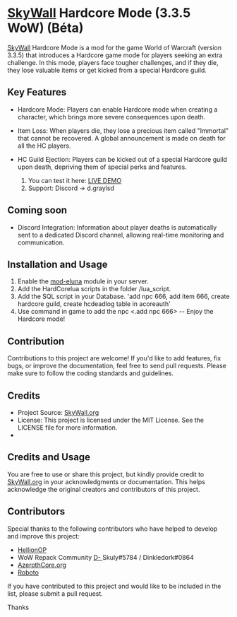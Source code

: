 # [SkyWall](https://skywall.org) Hardcore Mode (3.3.5 WoW) (Béta)

[SkyWall](https://skywall.org) Hardcore Mode is a mod for the game World of Warcraft (version 3.3.5) that introduces a Hardcore game mode for players seeking an extra challenge. In this mode, players face tougher challenges, and if they die, they lose valuable items or get kicked from a special Hardcore guild.

## Key Features

- Hardcore Mode: Players can enable Hardcore mode when creating a character, which brings more severe consequences upon death.
- Item Loss: When players die, they lose a precious item called "Immortal" that cannot be recovered. A global announcement is made on death for all the HC players.
- HC Guild Ejection: Players can be kicked out of a special Hardcore guild upon death, depriving them of special perks and features.

  1. You can test it here: [LIVE DEMO ]( https://skywall.org )
  2. Support: Discord -> d.graylsd
## Coming soon
   * Discord Integration: Information about player deaths is automatically sent to a dedicated Discord channel, allowing real-time monitoring and communication.

## Installation and Usage

1. Enable the [mod-eluna](https://github.com/azerothcore/mod-eluna) module in your server.
2. Add the HardCorelua scripts in the folder /lua_script.
3. Add the SQL script in your Database. 'add npc 666, add item 666, create hardcore guild, create hcdeadlog table in acoreauth'
4. Use command in game to add the npc <.add npc 666>
-- Enjoy the Hardcore mode!

## Contribution

Contributions to this project are welcome! If you'd like to add features, fix bugs, or improve the documentation, feel free to send pull requests. Please make sure to follow the coding standards and guidelines.

## Credits

- Project Source: [SkyWall.org](https://skywall.org)
- License: This project is licensed under the MIT License. See the LICENSE file for more information.
- 
## Credits and Usage

You are free to use or share this project, but kindly provide credit to [SkyWall.org](https://github.com/stylo019/SkyWall-HardCore-Mode-3.3.5-WoW) in your acknowledgments or documentation. This helps acknowledge the original creators and contributors of this project.

## Contributors

Special thanks to the following contributors who have helped to develop and improve this project:

- [HellionOP](https://github.com/HellionOP/Lua-HardcoreMode)
- WoW Repack Community [D- ](https://discord.gg/xa7fPV9dgH) Skuly#5784 / Dinkledork#0864 
- [AzerothCore.org](https://github.com/AzerothCore)
- [Roboto ]( https://github.com/r-o-b-o-t-o )


If you have contributed to this project and would like to be included in the list, please submit a pull request.

Thanks
